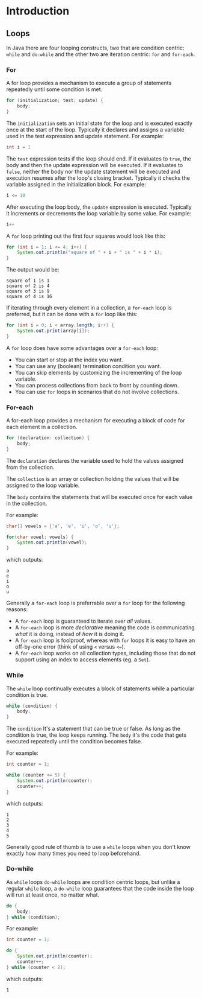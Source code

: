 # Introduction

## Loops

In Java there are four looping constructs, two that are condition centric: `while` and `do-while` and the other two are iteration centric: `for` and `for-each`.

### For

A for loop provides a mechanism to execute a group of statements repeatedly until some condition is met.

```java
for (initialization; test; update) {
    body;
}
```

The `initialization` sets an initial state for the loop and is executed exactly once at the start of the loop.
Typically it declares and assigns a variable used in the test expression and update statement.
For example:

```java
int i = 1
```

The `test` expression tests if the loop should end.
If it evaluates to `true`, the body and then the update expression will be executed.
If it evaluates to `false`, neither the body nor the update statement will be executed and execution resumes after the loop's closing bracket.
Typically it checks the variable assigned in the initialization block.
For example:

```java
i <= 10
```

After executing the loop body, the `update` expression is executed.
Typically it increments or decrements the loop variable by some value.
For example:

```java
i++
```

A `for` loop printing out the first four squares would look like this:

```java
for (int i = 1; i <= 4; i++) {
    System.out.println("square of " + i + " is " + i * i);
}
```

The output would be:

```text
square of 1 is 1
square of 2 is 4
square of 3 is 9
square of 4 is 16
```

If iterating through every element in a collection, a `for-each` loop is preferred, but it can be done with a `for` loop like this:

```java
for (int i = 0; i < array.length; i++) {
    System.out.print(array[i]);
}
```

A `for` loop does have some advantages over a `for-each` loop:

- You can start or stop at the index you want.
- You can use any (boolean) termination condition you want.
- You can skip elements by customizing the incrementing of the loop variable.
- You can process collections from back to front by counting down.
- You can use `for` loops in scenarios that do not involve collections.

### For-each

A for-each loop provides a mechanism for executing a block of code for each element in a collection.

```java
for (declaration: collection) {
    body;
}
```

The `declaration` declares the variable used to hold the values assigned from the collection.

The `collection` is an array or collection holding the values that will be assigned to the loop variable.

The `body` contains the statements that will be executed once for each value in the collection.

For example:

```java
char[] vowels = {'a', 'e', 'i', 'o', 'u'};

for(char vowel: vowels) {
    System.out.println(vowel);
}
```

which outputs:

```text
a
e
i
o
u
```

Generally a `for-each` loop is preferrable over a `for` loop for the following reasons:

- A `for-each` loop is guaranteed to iterate over _all_ values.
- A `for-each` loop is more _declarative_ meaning the code is communicating _what_ it is doing, instead of _how_ it is doing it.
- A `for-each` loop is foolproof, whereas with `for` loops it is easy to have an off-by-one error (think of using `<` versus `<=`).
- A `for-each` loop works on all collection types, including those that do not support using an index to access elements (eg. a `Set`).

### While

The `while` loop continually executes a block of statements while a particular condition is true.

```java
while (condition) {
    body;
}
```

The `condition` It's a statement that can be true or false. As long as the condition is true, the loop keeps running.
The `body` it's the code that gets executed repeatedly until the condition becomes false.

For example:

```java
int counter = 1;

while (counter <= 5) {
    System.out.println(counter);
    counter++;
}
```

which outputs:

```text
1
2
3
4
5
```

Generally good rule of thumb is to use a `while` loops when you don't know exactly how many times you need to loop beforehand.

### Do-while

As `while` loops `do-while` loops are condition centric loops, but unlike a regular `while` loop, a `do-while` loop guarantees that the code inside the loop will run at least once, no matter what.

```java
do {
    body;
} while (condition);
```

For example:

```java
int counter = 1;

do {
    System.out.println(counter);
    counter++;
} while (counter < 2);
```

which outputs:

```text
1
```
